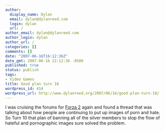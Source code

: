 ```yaml
---
author:
  display_name: Dylan
  email: dylan@dylanreed.com
  login: dylan
  url: /
author_email: dylan@dylanreed.com
author_login: dylan
author_url: /
categories: []
comments: []
date: "2007-06-16T16:12:36Z"
date_gmt: 2007-06-16 22:12:36 -0500
published: true
status: publish
tags:
- Video Games
title: Good plan turn 10
wordpress_id: 414
wordpress_url: http://www.dylanreed.org/2007/06/16/good-plan-turn-10/
---
```


I was cruising the forums for [Forza 2][1] again and found a thread that was talking about how people are continuing to put up images of porn and hate. So Turn 10 that plan of banning all of the silver members to stop the flow of hateful and pornographic images sure solved the problem.  


   [1]: http://forzamotorsports.net

